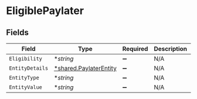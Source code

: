 # EligiblePaylater


## Fields

| Field                                                           | Type                                                            | Required                                                        | Description                                                     | Example                                                         |
| --------------------------------------------------------------- | --------------------------------------------------------------- | --------------------------------------------------------------- | --------------------------------------------------------------- | --------------------------------------------------------------- |
| `Eligibility`                                                   | **string*                                                       | :heavy_minus_sign:                                              | N/A                                                             | true                                                            |
| `EntityDetails`                                                 | [*shared.PaylaterEntity](../../models/shared/paylaterentity.md) | :heavy_minus_sign:                                              | N/A                                                             |                                                                 |
| `EntityType`                                                    | **string*                                                       | :heavy_minus_sign:                                              | N/A                                                             | paylater                                                        |
| `EntityValue`                                                   | **string*                                                       | :heavy_minus_sign:                                              | N/A                                                             | olapostpaid                                                     |